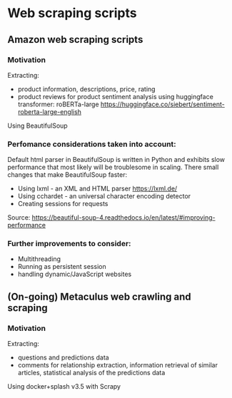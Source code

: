 # Web scraping scripts

## Amazon web scraping scripts

### Motivation  
Extracting:
* product information, descriptions, price, rating  
* product reviews
for product sentiment analysis using huggingface transformer: roBERTa-large https://huggingface.co/siebert/sentiment-roberta-large-english

Using BeautifulSoup

### Perfomance considerations taken into account:
Default html parser in BeautifulSoup is written in Python and exhibits slow performance that most likely will be troublesome in scaling. There small changes that make BeautifulSoup faster: 
* Using lxml - an XML and HTML parser https://lxml.de/
* Using cchardet - an universal character encoding detector
* Creating sessions for requests

Source: https://beautiful-soup-4.readthedocs.io/en/latest/#improving-performance 

### Further improvements to consider:  
* Multithreading
* Running as persistent session  
* handling dynamic/JavaScript websites

## (On-going) Metaculus web crawling and scraping   

### Motivation
Extracting:  
* questions and predictions data
* comments
for relationship extraction, information retrieval of similar articles, statistical analysis of the predictions data  

Using docker+splash v3.5 with Scrapy


